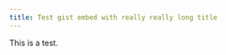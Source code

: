 ```yaml
---
title: Test gist embed with really really long title
---
```

This is a test.

<script src="https://gist.github.com/Balletie/db605e18b4315bdcd33b.js"></script>

